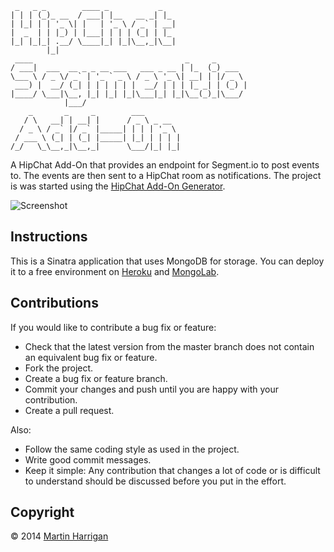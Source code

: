     _   _ _        ____ _           _
    | | | (_)_ __  / ___| |__   __ _| |_
    | |_| | | '_ \| |   | '_ \ / _` | __|
    |  _  | | |_) | |___| | | | (_| | |_
    |_| |_|_| .__/ \____|_| |_|\__,_|\__|
            |_|
     ____                                  _     _
    / ___|  ___  __ _ _ __ ___   ___ _ __ | |_  (_) ___
    \___ \ / _ \/ _` | '_ ` _ \ / _ \ '_ \| __| | |/ _ \
     ___) |  __/ (_| | | | | | |  __/ | | | |_ _| | (_) |
    |____/ \___|\__, |_| |_| |_|\___|_| |_|\__(_)_|\___/
                |___/
        _       _     _        ___
       / \   __| | __| |      / _ \ _ __
      / _ \ / _` |/ _` |_____| | | | '_ \
     / ___ \ (_| | (_| |_____| |_| | | | |
    /_/   \_\__,_|\__,_|      \___/|_| |_|

A HipChat Add-On that provides an endpoint for Segment.io to post events to. The events are then sent to a HipChat room as notifications. The project is was started using the [HipChat Add-On Generator](https://github.com/logankoester/generator-hipchat-addon).

![Screenshot](../blob/master/hipchat-segment-io-add-on.png?raw=true)

## Instructions

This is a Sinatra application that uses MongoDB for storage. You can deploy it to a free environment on [Heroku](http://heroku.com) and [MongoLab](http://mongolab.com).

## Contributions

If you would like to contribute a bug fix or feature:
* Check that the latest version from the master branch does not contain an equivalent bug fix or feature.
* Fork the project.
* Create a bug fix or feature branch.
* Commit your changes and push until you are happy with your contribution.
* Create a pull request.

Also:
* Follow the same coding style as used in the project.
* Write good commit messages.
* Keep it simple: Any contribution that changes a lot of code or is difficult to understand should be discussed before you put in the effort.

## Copyright

&copy; 2014 [Martin Harrigan](http://www.martinharrigan.ie)
